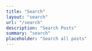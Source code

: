 ```yaml
---
title: "Search"
layout: "search"
url: "/search"
description: "Search Posts"
summary: "search"
placeholder: "Search all posts"
---
```

